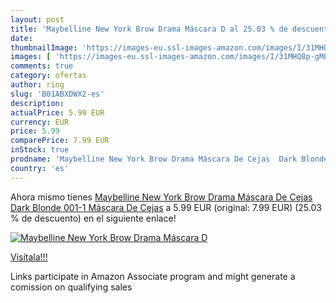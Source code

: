 ```yaml
---
layout: post
title: 'Maybelline New York Brow Drama Máscara D al 25.03 % de descuento'
date: 
thumbnailImage: 'https://images-eu.ssl-images-amazon.com/images/I/31MHQ8p-gML._SL200_.jpg'
images: [ 'https://images-eu.ssl-images-amazon.com/images/I/31MHQ8p-gML._SL200_.jpg' ]
comments: true
category: ofertas
author: ring
slug: 'B01ABXDWX2-es'
description:
actualPrice: 5.99 EUR
currency: EUR
price: 5.99
comparePrice: 7.99 EUR
inStock: true
prodname: 'Maybelline New York Brow Drama Máscara De Cejas  Dark Blonde 001-1 Máscara De Cejas'
country: 'es'
---
```


Ahora mismo tienes [Maybelline New York Brow Drama Máscara De Cejas  Dark Blonde 001-1 Máscara De Cejas](https://www.amazon.es/dp/B01ABXDWX2/?tag=tolees-21) a 5.99 EUR (original: 7.99 EUR) (25.03 %  de descuento) en el siguiente enlace!

[![Maybelline New York Brow Drama Máscara D](https://images-eu.ssl-images-amazon.com/images/I/31MHQ8p-gML._SL200_.jpg)](https://www.amazon.es/dp/B01ABXDWX2/?tag=tolees-21)

[Visítala!!!](https://www.amazon.es/dp/B01ABXDWX2/?tag=tolees-21)

Links participate in Amazon Associate program and might generate a comission on qualifying sales
